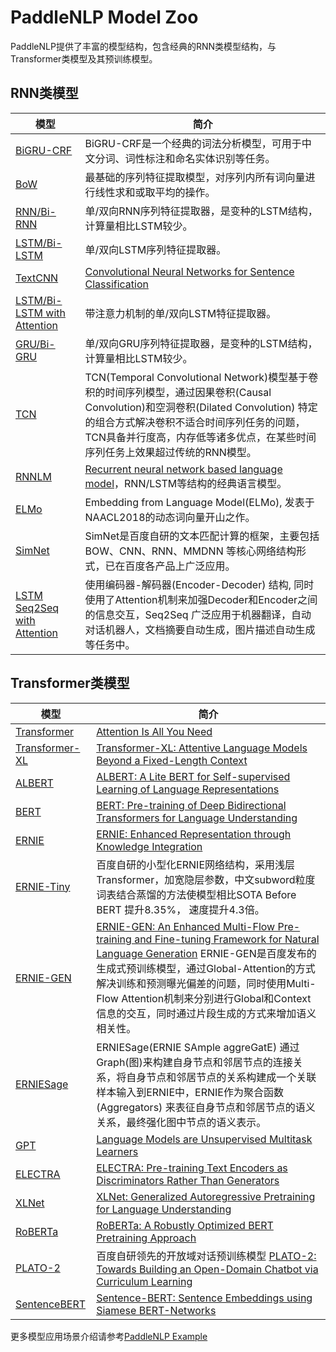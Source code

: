 # PaddleNLP Model Zoo

PaddleNLP提供了丰富的模型结构，包含经典的RNN类模型结构，与Transformer类模型及其预训练模型。

## RNN类模型

| 模型    |  简介   |
| ------ | ------ |
| [BiGRU-CRF](../examples/lexical_analysis) | BiGRU-CRF是一个经典的词法分析模型，可用于中文分词、词性标注和命名实体识别等任务。    |
| [BoW](../examples/text_classification/rnn) | 最基础的序列特征提取模型，对序列内所有词向量进行线性求和或取平均的操作。    |
| [RNN/Bi-RNN](../examples/text_classification/rnn) | 单/双向RNN序列特征提取器，是变种的LSTM结构，计算量相比LSTM较少。    |
| [LSTM/Bi-LSTM](../examples/text_classification/rnn) | 单/双向LSTM序列特征提取器。  |
| [TextCNN](../examples/text_classification/rnn) | [Convolutional Neural Networks for Sentence Classification](https://arxiv.org/abs/1408.5882)  |
| [LSTM/Bi-LSTM with Attention](../examples/text_classification/rnn) | 带注意力机制的单/双向LSTM特征提取器。   |
| [GRU/Bi-GRU](../examples/text_classification/rnn) | 单/双向GRU序列特征提取器，是变种的LSTM结构，计算量相比LSTM较少。    |
| [TCN](../examples/time_series)|TCN(Temporal Convolutional Network)模型基于卷积的时间序列模型，通过因果卷积(Causal Convolution)和空洞卷积(Dilated Convolution) 特定的组合方式解决卷积不适合时间序列任务的问题，TCN具备并行度高，内存低等诸多优点，在某些时间序列任务上效果超过传统的RNN模型。|
| [RNNLM](../examples/language_model/rnnlm/) | [Recurrent neural network based language model](https://www.fit.vutbr.cz/research/groups/speech/publi/2010/mikolov_interspeech2010_IS100722.pdf)，RNN/LSTM等结构的经典语言模型。   |
| [ELMo](../examples/language_model/elmo/) | Embedding from Language Model(ELMo), 发表于NAACL2018的动态词向量开山之作。 |
| [SimNet](../examples/text_matching/simnet) |  SimNet是百度自研的文本匹配计算的框架，主要包括 BOW、CNN、RNN、MMDNN 等核心网络结构形式，已在百度各产品上广泛应用。|
| [LSTM Seq2Seq with Attention](../examples/machine_translation/seq2seq) | 使用编码器-解码器(Encoder-Decoder) 结构, 同时使用了Attention机制来加强Decoder和Encoder之间的信息交互，Seq2Seq 广泛应用于机器翻译，自动对话机器人，文档摘要自动生成，图片描述自动生成等任务中。|

## Transformer类模型

| 模型    |  简介   |
| ------ | ------ |
| [Transformer](../examples/machine_translation/transformer/) | [Attention Is All You Need](https://arxiv.org/abs/1706.03762)     |
| [Transformer-XL](../examples/language_model/transformer-xl/) | [Transformer-XL: Attentive Language Models Beyond a Fixed-Length Context](https://arxiv.org/abs/1901.02860)     |
| [ALBERT](../examples/language_model/albert/) | [ALBERT: A Lite BERT for Self-supervised Learning of Language Representations](https://arxiv.org/abs/1909.11942)      |
| [BERT](../examples/language_model/bert/) | [BERT: Pre-training of Deep Bidirectional Transformers for Language Understanding](https://arxiv.org/abs/1810.04805)      |
| [ERNIE](../examples/text_classification/pretrained_models) | [ERNIE: Enhanced Representation through Knowledge Integration](https://arxiv.org/abs/1904.09223)   |
| [ERNIE-Tiny](../examples/text_classification/pretrained_models) | 百度自研的小型化ERNIE网络结构，采用浅层Transformer，加宽隐层参数，中文subword粒度词表结合蒸馏的方法使模型相比SOTA Before BERT 提升8.35%， 速度提升4.3倍。 |
| [ERNIE-GEN](../examples/text_generation/ernie-gen) | [ERNIE-GEN: An Enhanced Multi-Flow Pre-training and Fine-tuning Framework for Natural Language Generation](https://arxiv.org/abs/2001.11314) ERNIE-GEN是百度发布的生成式预训练模型，通过Global-Attention的方式解决训练和预测曝光偏差的问题，同时使用Multi-Flow Attention机制来分别进行Global和Context信息的交互，同时通过片段生成的方式来增加语义相关性。    |
| [ERNIESage](../examples/text_graph/erniesage)| ERNIESage(ERNIE SAmple aggreGatE) 通过Graph(图)来构建自身节点和邻居节点的连接关系，将自身节点和邻居节点的关系构建成一个关联样本输入到ERNIE中，ERNIE作为聚合函数 (Aggregators) 来表征自身节点和邻居节点的语义关系，最终强化图中节点的语义表示。|
| [GPT](../examples/language_model/gpt) |[Language Models are Unsupervised Multitask Learners](https://d4mucfpksywv.cloudfront.net/better-language-models/language-models.pdf)   |
| [ELECTRA](../examples/language_model/electra/) | [ELECTRA: Pre-training Text Encoders as Discriminators Rather Than Generators](https://arxiv.org/abs/2003.10555)   |
| [XLNet](../examples/language_model/xlnet/) | [XLNet: Generalized Autoregressive Pretraining for Language Understanding](https://arxiv.org/abs/1906.08237)   |
| [RoBERTa](../examples/text_classification/pretrained_models) | [RoBERTa: A Robustly Optimized BERT Pretraining Approach](https://arxiv.org/abs/1907.11692)   |
| [PLATO-2](../examples/dialogue/plato-2) | 百度自研领先的开放域对话预训练模型 [PLATO-2: Towards Building an Open-Domain Chatbot via Curriculum Learning](https://arxiv.org/abs/2006.16779) |
| [SentenceBERT](../examples/text_matching/sentence_transformers)| [Sentence-BERT: Sentence Embeddings using Siamese BERT-Networks](https://arxiv.org/abs/1908.10084) |


更多模型应用场景介绍请参考[PaddleNLP Example](../examples/)
